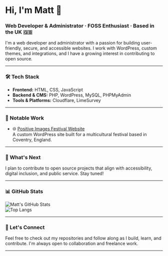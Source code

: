 # Hi, I'm Matt 👋  
### Web Developer & Administrator · FOSS Enthusiast · Based in the UK 🇬🇧

I'm a web developer and administrator with a passion for building user-friendly, secure, and accessible websites. I work with WordPress, custom themes, and integrations, and I have a growing interest in contributing to open source.

---

### 🛠 Tech Stack
- **Frontend:** HTML, CSS, JavaScript  
- **Backend & CMS:** PHP, WordPress, MySQL, PHPMyAdmin  
- **Tools & Platforms:** Cloudflare, LimeSurvey  

---

### 🚀 Notable Work
- 🌐 [Positive Images Festival Website](https://positiveimagesfestival.org.uk)  
  A custom WordPress site built for a multicultural festival based in Coventry, England.

---

### 🌱 What's Next
I plan to contribute to open source projects that align with accessibility, digital inclusion, and public service. Stay tuned!

---

### 📊 GitHub Stats
![Matt's GitHub Stats](https://github-readme-stats.vercel.app/api?username=mattprel&show_icons=true&theme=default)  
![Top Langs](https://github-readme-stats.vercel.app/api/top-langs/?username=mattprel&layout=compact)

---

### 🤝 Let's Connect
Feel free to check out my repositories and follow along as I build, learn, and contribute. I'm always open to collaboration and freelance work.

---


